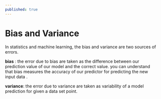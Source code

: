 ```yaml
---
published: true
---
```


<script type="text/javascript" src="http://cdn.mathjax.org/mathjax/latest/MathJax.js?config=default"></script>
 # Bias and Variance
 
 In statistics and machine learning, the bias and variance are two sources of errors.
  
  **bias** : the error due to bias are taken as the difference between our prediction value of our model and the correct value. you can understand that bias measures the accuracy of our predictor for predicting the new input data .
  
  **variance**: the error due to variance are taken as variability of a model prediction for given a data set point. 